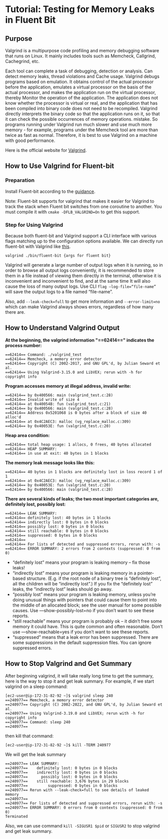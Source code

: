 # Tutorial: Testing for Memory Leaks in Fluent Bit

## Purpose

Valgrind is a multipurpose code profiling and memory debugging software that runs on Linux. It mainly includes tools such as Memcheck, Callgrind, Cachegrind, etc.

Each tool can complete a task of debugging, detection or analysis. Can detect memory leaks, thread violations and Cache usage. Valgrind debugs programs based on emulation. It obtains control of the actual processor before the application, emulates a virtual processor on the basis of the actual processor, and makes the application run on the virtual processor, thereby Monitor the operation of the application. The application does not know whether the processor is virtual or real, and the application that has been compiled into binary code does not need to be recompiled. Valgrind directly interprets the binary code so that the application runs on it, so that it can check the possible occurrences of memory operations. mistake. So programs running under Valgrind run much slower and use much more memory - for example, programs under the Memcheck tool are more than twice as fast as normal. Therefore, it is best to use Valgrind on a machine with good performance.

Here is the official website for [Valgrind](https://valgrind.org/).

## How to Use Valgrind for Fluent-bit

### Preparation

Install Fluent-bit according to the [guidance](https://docs.fluentbit.io/manual/installation/getting-started-with-fluent-bit).

Note: Fluent-bit supports for valgrind that makes it easier for Valgrind to track the stack when Fluent bit switches from one coroutine to another. You must compile it with `cmake -DFLB_VALGRIND=On` to get this support.

### Step for Using Valgrind

Because both fluent-bit and Valgrind support a CLI interface with various flags matching up to the configuration options available. We can directly run fluent-bit with Valgrind like [this](https://github.com/fluent/fluent-bit/blob/master/DEVELOPER_GUIDE.md#valgrind:~:text=valgrind%20./bin/fluent%2Dbit%20%7Bargs%20for%20fluent%20bit%7D).

```
valgrind ./bin/fluent-bit {args for fluent bit}
```

Valgrind will generate a large number of output logs when it is running, so in order to browse all output logs conveniently, it is recommended to store them in a file instead of viewing them directly in the terminal, otherwise it is inconvenient and inconvenient to find, and at the same time It will also cause the loss of many output logs. Use CLI `flag —log-file=“file-name”` will save the output logs to a file named “file-name”. 

Also, add `--leak-check=full` to get more information and `--error-limit=no` which can make Valgrind always shows errors, regardless of how many there are.

## How to Understand Valgrind Output

**At the beginning, the valgrind information "==62414==" indicates the process number:**
```
==62414== Command: ./valgrind_test
==62414== Memcheck, a memory error detector
==62414== Copyright (C) 2002-2017, and GNU GPL'd, by Julian Seward et al.
==62414== Using Valgrind-3.15.0 and LibVEX; rerun with -h for copyright info
```

**Program accesses memory at illegal address, invalid write:**
```
==62414== by 0x400566: main (valgrind_test.c:28)
==62414== Invalid write of size 4
==62414== at 0x40054B: fun (valgrind_test.c:21)
==62414== by 0x400566: main (valgrind_test.c:28)
==62414== Address 0x5201068 is 0 bytes after a block of size 40 alloc'd
==62414== at 0x4C2AEC3: malloc (vg_replace_malloc.c:309)
==62414== by 0x40053E: fun (valgrind_test.c:20)
```

**Heap area condition:**
```
==62414== total heap usage: 1 allocs, 0 frees, 40 bytes allocated
==62414== HEAP SUMMARY:
==62414== in use at exit: 40 bytes in 1 blocks
```

**The memory leak message looks like this:**
```
==62414== 40 bytes in 1 blocks are definitely lost in loss record 1 of 1
==62414== at 0x4C2AEC3: malloc (vg_replace_malloc.c:309)
==62414== by 0x40053E: fun (valgrind_test.c:20)
==62414== by 0x400566: main (valgrind_test.c:28)
```

**There are several kinds of leaks; the two most important categories are, definitely lost, possibly lost:**
```
==62414== LEAK SUMMARY:
==62414== definitely lost: 40 bytes in 1 blocks
==62414== indirectly lost: 0 bytes in 0 blocks
==62414== possibly lost: 0 bytes in 0 blocks
==62414== still reachable: 0 bytes in 0 blocks
==62414== suppressed: 0 bytes in 0 blocks
==62414==
==62414== For lists of detected and suppressed errors, rerun with: -s
==62414== ERROR SUMMARY: 2 errors from 2 contexts (suppressed: 0 from 0)
```

* “definitely lost” means your program is leaking memory – fix those leaks!
* “indirectly lost” means your program is leaking memory in a pointer-based structure. (E.g. if the root node of a binary tree is “definitely lost”, all the children will be “indirectly lost”.) If you fix the “definitely lost” leaks, the “indirectly lost” leaks should go away.
* “possibly lost” means your program is leaking memory, unless you’re doing unusual things with pointers that could cause them to point into the middle of an allocated block; see the user manual for some possible causes. Use —show-possibly-lost=no if you don’t want to see these reports.
* “still reachable” means your program is probably ok – it didn’t free some memory it could have. This is quite common and often reasonable. Don’t use —show-reachable=yes if you don’t want to see these reports.
* “suppressed” means that a leak error has been suppressed. There are some suppressions in the default suppression files. You can ignore suppressed errors.

## How to Stop Valgrind and Get Summary

After beginning valgrind, it will take really long time to get the summary, here is the way to stop it and get leak summary.
For example,  if we start valgrind on a sleep command:
```
[ec2-user@ip-172-31-82-92 ~]$ valgrind sleep 240
==240977== Memcheck, a memory error detector
==240977== Copyright (C) 2002-2022, and GNU GPL'd, by Julian Seward et al.
==240977== Using Valgrind-3.19.0 and LibVEX; rerun with -h for copyright info
==240977== Command: sleep 240
==240977== 
```

then kill that command:
```
[ec2-user@ip-172-31-82-92 ~]$ kill -TERM 240977
```

We will get the leak summary
```
==240977== LEAK SUMMARY:
==240977==    definitely lost: 0 bytes in 0 blocks
==240977==    indirectly lost: 0 bytes in 0 blocks
==240977==      possibly lost: 0 bytes in 0 blocks
==240977==    still reachable: 3,676 bytes in 29 blocks
==240977==         suppressed: 0 bytes in 0 blocks
==240977== Rerun with --leak-check=full to see details of leaked memory
==240977== 
==240977== For lists of detected and suppressed errors, rerun with: -s
==240977== ERROR SUMMARY: 0 errors from 0 contexts (suppressed: 0 from 0)
Terminated
```

Also, we can use command `kill -SIGUSR1 $pid` or `SIGUSR2` to stop valgrind and get leak summary.



